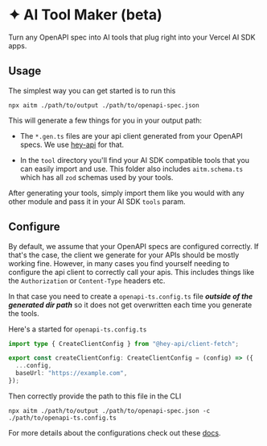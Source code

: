 # ✦ AI Tool Maker (beta)

Turn any OpenAPI spec into AI tools that plug right into your Vercel AI SDK apps.

## Usage

The simplest way you can get started is to run this

```shell
npx aitm ./path/to/output ./path/to/openapi-spec.json
```

This will generate a few things for you in your output path:

- The `*.gen.ts` files are your api client generated from your OpenAPI specs. We use [hey-api](https://github.com/hey-api/openapi-ts) for that.

- In the `tool` directory you'll find your AI SDK compatible tools that you can easily import and use. This folder also includes `aitm.schema.ts` which has all `zod` schemas used by your tools.

After generating your tools, simply import them like you would with any other module and pass it in your AI SDK `tools` param.

## Configure

By default, we assume that your OpenAPI specs are configured correctly. If that's the case, the client we generate for your APIs should be mostly working fine. However, in many cases you find yourself needing to configure the api client to correctly call your apis. This includes things like the `Authorization` or `Content-Type` headers etc.

In that case you need to create a `openapi-ts.config.ts` file **_outside of the generated dir path_** so it does not get overwritten each time you generate the tools.

Here's a started for `openapi-ts.config.ts`

```typescript
import type { CreateClientConfig } from "@hey-api/client-fetch";

export const createClientConfig: CreateClientConfig = (config) => ({
  ...config,
  baseUrl: "https://example.com",
});
```

Then correctly provide the path to this file in the CLI

```shell
npx aitm ./path/to/output ./path/to/openapi-spec.json -c ./path/to/openapi-ts.config.ts
```

For more details about the configurations check out these [docs](https://heyapi.dev/openapi-ts/configuration).
